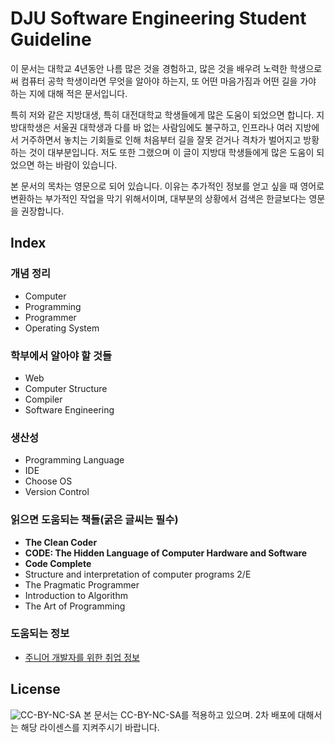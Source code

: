 # DJU Software Engineering Student Guideline
이 문서는 대학교 4년동안 나름 많은 것을 경험하고, 많은 것을 배우려 노력한 학생으로써 컴퓨터 공학 학생이라면 무엇을 알아야 하는지, 또 어떤 마음가짐과 어떤 길을 가야 하는 지에 대해 적은 문서입니다.

특히 저와 같은 지방대생, 특히 대전대학교 학생들에게 많은 도움이 되었으면 합니다. 지방대학생은 서울권 대학생과 다를 바 없는 사람임에도 불구하고, 인프라나 여러 지방에서 거주하면서 놓치는 기회들로 인해 처음부터 길을 잘못 걷거나 격차가 벌어지고 방황하는 것이 대부분입니다. 저도 또한 그랬으며 이 글이 지방대 학생들에게 많은 도움이 되었으면 하는 바람이 있습니다.

본 문서의 목차는 영문으로 되어 있습니다. 이유는 추가적인 정보를 얻고 싶을 때 영어로 변환하는 부가적인 작업을 막기 위해서이며, 대부분의 상황에서 검색은 한글보다는 영문을 권장합니다.

## Index
### 개념 정리
- Computer
- Programming
- Programmer
- Operating System

### 학부에서 알아야 할 것들
- Web
- Computer Structure
- Compiler
- Software Engineering

### 생산성
- Programming Language
- IDE
- Choose OS
- Version Control

### 읽으면 도움되는 책들(굵은 글씨는 필수)
- **The Clean Coder**
- **CODE: The Hidden Language of Computer Hardware and Software**
- **Code Complete**
- Structure and interpretation of computer programs 2/E
- The Pragmatic Programmer
- Introduction to Algorithm
- The Art of Programming

### 도움되는 정보
- [주니어 개발자를 위한 취업 정보](https://github.com/jojoldu/junior-recruit-scheduler)

## License
![CC-BY-NC-SA](https://licensebuttons.net/l/by-nc-sa/3.0/88x31.png)
본 문서는 CC-BY-NC-SA를 적용하고 있으며. 2차 배포에 대해서는 해당 라이센스를 지켜주시기 바랍니다.
